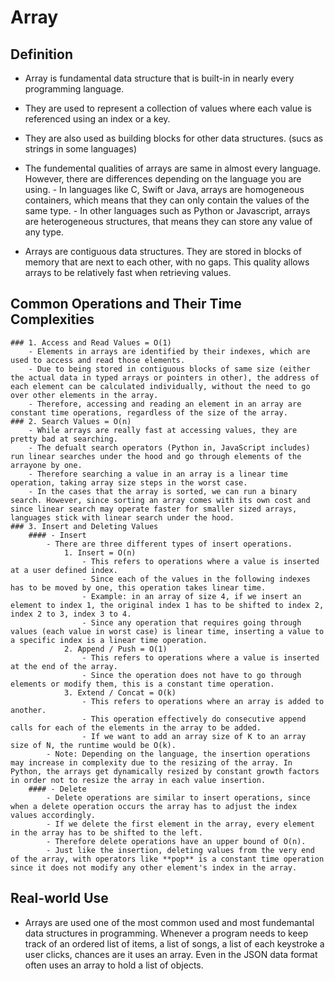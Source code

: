 # Array

## Definition

- Array is fundamental data structure that is built-in in nearly every programming language.

- They are used to represent a collection of values where each value is referenced using an index or a key.

- They are also used as building blocks for other data structures. (sucs as strings in some languages)

- The fundemental qualities of arrays are same in almost every language. However, there are differences depending on the language you are using. - In languages like C, Swift or Java, arrays are homogeneous containers, which means that they can only contain the values of the same type. - In other languages such as Python or Javascript, arrays are heterogeneous structures, that means they can store any value of any type.

- Arrays are contiguous data structures. They are stored in blocks of memory that are next to each other, with no gaps. This quality allows arrays to be relatively fast when retrieving values.

## Common Operations and Their Time Complexities

    ### 1. Access and Read Values = O(1)
        - Elements in arrays are identified by their indexes, which are used to access and read those elements.
        - Due to being stored in contiguous blocks of same size (either the actual data in typed arrays or pointers in other), the address of each element can be calculated individually, without the need to go over other elements in the array.
        - Therefore, accessing and reading an element in an array are constant time operations, regardless of the size of the array.
    ### 2. Search Values = O(n)
        - While arrays are really fast at accessing values, they are pretty bad at searching.
        - The defualt search operators (Python in, JavaScript includes) run linear searches under the hood and go through elements of the arrayone by one.
        - Therefore searching a value in an array is a linear time operation, taking array size steps in the worst case.
        - In the cases that the array is sorted, we can run a binary search. However, since sorting an array comes with its own cost and since linear search may operate faster for smaller sized arrays, languages stick with linear search under the hood.
    ### 3. Insert and Deleting Values
        #### - Insert
            - There are three different types of insert operations.
                1. Insert = O(n)
                    - This refers to operations where a value is inserted at a user defined index.
                    - Since each of the values in the following indexes has to be moved by one, this operation takes linear time.
                    - Example: in an array of size 4, if we insert an element to index 1, the original index 1 has to be shifted to index 2, index 2 to 3, index 3 to 4.
                    - Since any operation that requires going through values (each value in worst case) is linear time, inserting a value to a specific index is a linear time operation.
                2. Append / Push = O(1)
                    - This refers to operations where a value is inserted at the end of the array.
                    - Since the operation does not have to go through elements or modify them, this is a constant time operation.
                3. Extend / Concat = O(k)
                    - This refers to operations where an array is added to another.
                    - This operation effectively do consecutive append calls for each of the elements in the array to be added.
                    - If we want to add an array size of K to an array size of N, the runtime would be O(k).
            - Note: Depending on the language, the insertion operations may increase in complexity due to the resizing of the array. In Python, the arrays get dynamically resized by constant growth factors in order not to resize the array in each value insertion.
        #### - Delete
            - Delete operations are similar to insert operations, since when a delete operation occurs the array has to adjust the index values accordingly.
            - If we delete the first element in the array, every element in the array has to be shifted to the left.
            - Therefore delete operations have an upper bound of O(n).
            - Just like the insertion, deleting values from the very end of the array, with operators like **pop** is a constant time operation since it does not modify any other element's index in the array.


## Real-world Use

- Arrays are used one of the most common used and most fundemantal data structures in programming. Whenever a program needs to keep track of an ordered list of items, a list of songs, a list of each keystroke a user clicks, chances are it uses an array. Even in the JSON data format often uses an array to hold a list of objects.
